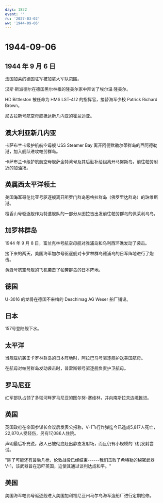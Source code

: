 ```yaml
---
days: 1832
event: ''
ru: '2027-03-02'
ww: '1944-09-06'
---
```


# 1944-09-06

## 1944 年 9 月 6 日

法国加莱的德国驻军被加拿大军队包围。

汉斯·斯派德尔在德国黑尔林根的隆美尔家中拜访了埃尔温·隆美尔。

HD Bittleston 被任命为 HMS LST-412 的指挥官，接替海军少校 Patrick
Richard Brown。

尼古拉斯号航空母舰抵达新几内亚的霍兰迪亚。

## 澳大利亚新几内亚

卡萨布兰卡级护航航空母舰 USS Steamer Bay
离开阿德默勒尔蒂群岛的西阿德勒港，加入舰队进攻帕劳群岛。

卡萨布兰卡级护航航空母舰萨金特湾号及其后勤补给组离开马努斯岛，前往帕劳附近的加油场。

## 英属西太平洋领土

美国海军哥伦比亚号驱逐舰离开所罗门群岛恩格拉群岛（佛罗里达群岛）的珀维斯港。

檀香山号驱逐舰作为特遣舰队的一部分从图拉吉出发前往帕劳群岛的佩莱利乌岛。

## 加罗林群岛

1944 年 9 月 8 日，富兰克林号航空母舰对雅浦岛和乌利西环礁发动了袭击。

接下来的两天，美国海军加尔号驱逐舰对卡罗林群岛雅浦岛的日军阵地进行了炮击。

黄蜂号航空母舰的飞机袭击了帕劳群岛的日本阵地。

## 德国

U-3016 的龙骨在德国不来梅的 Deschimag AG Weser 船厂铺设。

## 日本

157号登陆舰下水。

## 太平洋

当舰载机袭击卡罗林群岛的日本阵地时，阿拉巴马号驱逐舰护送美国航母。

在航母对帕劳群岛发动袭击时，普雷斯顿号驱逐舰负责护卫航母。

## 罗马尼亚

红军部队占领了多瑙河畔罗马尼亚的图尔努-塞维林，并向南斯拉夫边境推进。

## 英国

英国政府在帝国参谋长会议后发表公报称，V-1飞行炸弹迄今已造成5,817人死亡，22,870人受轻伤，另有17,086人住院。

声明最后补充说，敌人已被彻底赶出静态发射场，而且仍有小规模的飞机发射尝试。

"除了可能还有最后几枪，伦敦战役已经结束------我们击败了希特勒的秘密武器
V-1，该武器旨在恐吓英国，迫使其通过谈判达成和平。"

## 美国

美国海军帕弗号驱逐舰进入美国加利福尼亚州马尔岛海军造船厂进行定期检修。
